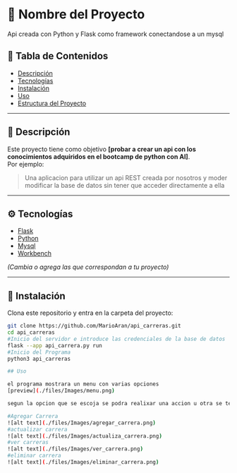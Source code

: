 # 🚀 Nombre del Proyecto

Api creada con Python y Flask como framework conectandose a un mysql

## 🧩 Tabla de Contenidos
- [Descripción](#-descripción)
- [Tecnologías](#-tecnologías)
- [Instalación](#-instalación)
- [Uso](#-uso)
- [Estructura del Proyecto](#-estructura-del-proyecto)


---

## 📝 Descripción

Este proyecto tiene como objetivo **[probar a crear un api con los conocimientos adquiridos en el bootcamp de python con AI]**.  
Por ejemplo:  
> Una aplicacion para utilizar un api REST creada por nosotros y moder modificar la base de datos sin tener que acceder directamente a ella 

---

## ⚙️ Tecnologías

- [Flask](https://flask.palletsprojects.com/en/stable/)  
- [Python](https://www.python.org/)  
- [Mysql](https://www.mysql.com/)  
- [Workbench](https://www.mysql.com/products/workbench/)  

*(Cambia o agrega las que correspondan a tu proyecto)*

---

## 🧰 Instalación

Clona este repositorio y entra en la carpeta del proyecto:

```bash
git clone https://github.com/MarioAran/api_carreras.git
cd api_carreras
#Inicio del servidor e introduce las credenciales de la base de datos 
flask --app api_carrera.py run
#Inicio del Programa 
python3 api_carreras

## Uso

el programa mostrara un menu con varias opciones 
[preview](./files/Images/menu.png)

segun la opcion que se escoja se podra realixar una accion u otra se tendra que seleccionar una segun la fucion que querramos realizar e introducir los datos de las carreras que querramos modificar, agregar o eliminar 

#Agregar Carrera
![alt text](./files/Images/agregar_carrera.png)
#actualizar carrera
![alt text](./files/Images/actualiza_carrera.png)
#ver carreras
![alt text](./files/Images/ver_carrera.png)
#eliminar carrera
![alt text](./files/Images/eliminar_carrera.png)



